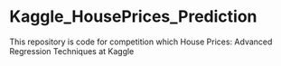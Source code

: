 # Kaggle_HousePrices_Prediction
This repository is code for competition which House Prices: Advanced Regression Techniques at Kaggle
